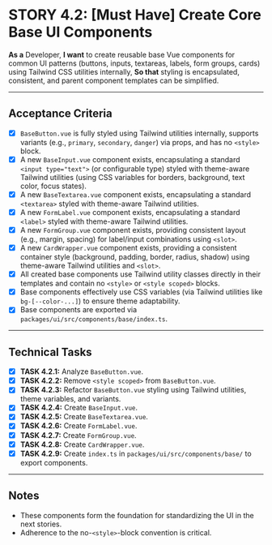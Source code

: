 # STORY 4.2: [Must Have] Create Core Base UI Components

**As a** Developer,
**I want** to create reusable base Vue components for common UI patterns (buttons, inputs, textareas, labels, form groups, cards) using Tailwind CSS utilities internally,
**So that** styling is encapsulated, consistent, and parent component templates can be simplified.

---

## Acceptance Criteria

-   [X] `BaseButton.vue` is fully styled using Tailwind utilities internally, supports variants (e.g., `primary`, `secondary`, `danger`) via props, and has no `<style>` block.
-   [X] A new `BaseInput.vue` component exists, encapsulating a standard `<input type="text">` (or configurable type) styled with theme-aware Tailwind utilities (using CSS variables for borders, background, text color, focus states).
-   [X] A new `BaseTextarea.vue` component exists, encapsulating a standard `<textarea>` styled with theme-aware Tailwind utilities.
-   [X] A new `FormLabel.vue` component exists, encapsulating a standard `<label>` styled with theme-aware Tailwind utilities.
-   [X] A new `FormGroup.vue` component exists, providing consistent layout (e.g., margin, spacing) for label/input combinations using `<slot>`.
-   [X] A new `CardWrapper.vue` component exists, providing a consistent container style (background, padding, border, radius, shadow) using theme-aware Tailwind utilities and `<slot>`.
-   [X] All created base components use Tailwind utility classes directly in their templates and contain no `<style>` or `<style scoped>` blocks.
-   [X] Base components effectively use CSS variables (via Tailwind utilities like `bg-[--color-...]`) to ensure theme adaptability.
-   [X] Base components are exported via `packages/ui/src/components/base/index.ts`.

---

## Technical Tasks

-   [X] **TASK 4.2.1:** Analyze `BaseButton.vue`.
-   [X] **TASK 4.2.2:** Remove `<style scoped>` from `BaseButton.vue`.
-   [X] **TASK 4.2.3:** Refactor `BaseButton.vue` styling using Tailwind utilities, theme variables, and variants.
-   [X] **TASK 4.2.4:** Create `BaseInput.vue`.
-   [X] **TASK 4.2.5:** Create `BaseTextarea.vue`.
-   [X] **TASK 4.2.6:** Create `FormLabel.vue`.
-   [X] **TASK 4.2.7:** Create `FormGroup.vue`.
-   [X] **TASK 4.2.8:** Create `CardWrapper.vue`.
-   [X] **TASK 4.2.9:** Create `index.ts` in `packages/ui/src/components/base/` to export components.

---

## Notes

-   These components form the foundation for standardizing the UI in the next stories.
-   Adherence to the no-`<style>`-block convention is critical. 